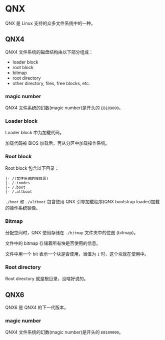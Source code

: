 # QNX

QNX 是 Linux 支持的众多文件系统中的一种。

## QNX4

QNX4 文件系统的磁盘结构由以下部分组成：

- loader block
- root block
- bitmap
- root directory
- other directory, files, free blocks, etc.

### magic number

QNX4 文件系统的幻数(magic number)是开头的 `EB109000`。

### Loader block

Loader block 中为加载代码。

加载代码被 BIOS 加载后，再从分区中加载操作系统。

### Root block

Root block 包含以下目录：

```
|- /(文件系统的根目录)
|- /.inodes
|- /.boot
|- /.altboot
```

`./boot` 和 `./altboot` 包含使用 QNX 引导加载程序(QNX bootstrap loader)加载的操作系统镜像。

### Bitmap

分配空间时，QNX 使用存储在 `./bitmap` 文件夹中的位图 (bitmap)。

文件中的 bitmap 存储着所有块是否使用的信息。

文件中用一个 bit 表示一个块是否使用，当值为 `1` 时，这个块就在使用中。

### Root directory

Root directory 就是根目录，没啥好说的。

## QNX6

QNX6 是 QNX4 的下一代版本。

### magic number

QNX4 文件系统的幻数(magic number)是开头的 `EB109000`。
